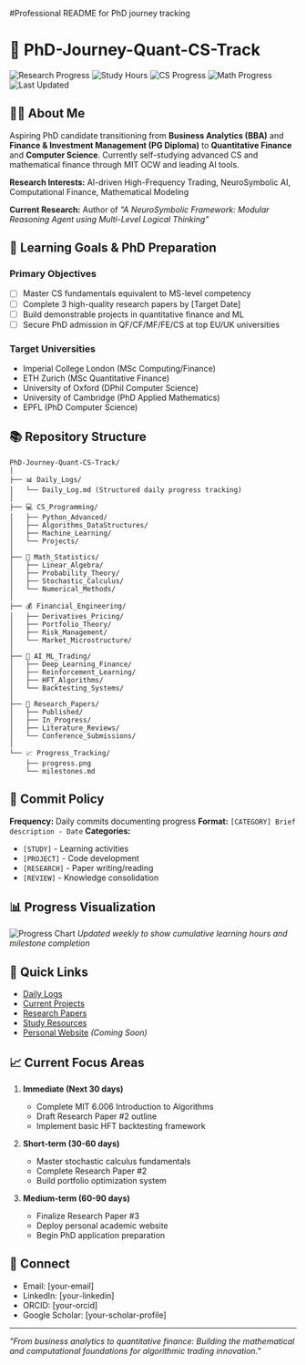 #Professional README for PhD journey tracking
# 🎯 PhD-Journey-Quant-CS-Track

![Research Progress](https://img.shields.io/badge/Research%20Papers-1%2F3-blue)
![Study Hours](https://img.shields.io/badge/Study%20Hours-0%2B-green)
![CS Progress](https://img.shields.io/badge/CS%20Progress-Foundations-orange)
![Math Progress](https://img.shields.io/badge/Math%20Progress-In%20Progress-yellow)
![Last Updated](https://img.shields.io/badge/Last%20Updated-January%202025-lightgrey)

## 👨‍🎓 About Me

Aspiring PhD candidate transitioning from **Business Analytics (BBA)** and **Finance & Investment Management (PG Diploma)** to **Quantitative Finance** and **Computer Science**. Currently self-studying advanced CS and mathematical finance through MIT OCW and leading AI tools.

**Research Interests:** AI-driven High-Frequency Trading, NeuroSymbolic AI, Computational Finance, Mathematical Modeling

**Current Research:** Author of *"A NeuroSymbolic Framework: Modular Reasoning Agent using Multi-Level Logical Thinking"*

## 🎯 Learning Goals & PhD Preparation

### Primary Objectives
- [ ] Master CS fundamentals equivalent to MS-level competency
- [ ] Complete 3 high-quality research papers by [Target Date]
- [ ] Build demonstrable projects in quantitative finance and ML
- [ ] Secure PhD admission in QF/CF/MF/FE/CS at top EU/UK universities

### Target Universities
- Imperial College London (MSc Computing/Finance)
- ETH Zurich (MSc Quantitative Finance)
- University of Oxford (DPhil Computer Science)
- University of Cambridge (PhD Applied Mathematics)
- EPFL (PhD Computer Science)

## 📚 Repository Structure

```
PhD-Journey-Quant-CS-Track/
│
├── 📊 Daily_Logs/
│   └── Daily_Log.md (Structured daily progress tracking)
│
├── 💻 CS_Programming/
│   ├── Python_Advanced/
│   ├── Algorithms_DataStructures/
│   ├── Machine_Learning/
│   └── Projects/
│
├── 📐 Math_Statistics/
│   ├── Linear_Algebra/
│   ├── Probability_Theory/
│   ├── Stochastic_Calculus/
│   └── Numerical_Methods/
│
├── 💰 Financial_Engineering/
│   ├── Derivatives_Pricing/
│   ├── Portfolio_Theory/
│   ├── Risk_Management/
│   └── Market_Microstructure/
│
├── 🤖 AI_ML_Trading/
│   ├── Deep_Learning_Finance/
│   ├── Reinforcement_Learning/
│   ├── HFT_Algorithms/
│   └── Backtesting_Systems/
│
├── 📄 Research_Papers/
│   ├── Published/
│   ├── In_Progress/
│   ├── Literature_Reviews/
│   └── Conference_Submissions/
│
└── 📈 Progress_Tracking/
    ├── progress.png
    └── milestones.md
```

## 🔄 Commit Policy

**Frequency:** Daily commits documenting progress
**Format:** `[CATEGORY] Brief description - Date`
**Categories:** 
- `[STUDY]` - Learning activities
- `[PROJECT]` - Code development
- `[RESEARCH]` - Paper writing/reading
- `[REVIEW]` - Knowledge consolidation

## 📊 Progress Visualization

![Progress Chart](Progress_Tracking/progress.png)
*Updated weekly to show cumulative learning hours and milestone completion*

## 🔗 Quick Links

- [Daily Logs](Daily_Logs/Daily_Log.md)
- [Current Projects](CS_Programming/Projects/)
- [Research Papers](Research_Papers/)
- [Study Resources](Resources.md)
- [Personal Website](https://your-website.com) *(Coming Soon)*

## 📈 Current Focus Areas

1. **Immediate (Next 30 days)**
   - Complete MIT 6.006 Introduction to Algorithms
   - Draft Research Paper #2 outline
   - Implement basic HFT backtesting framework

2. **Short-term (30-60 days)**
   - Master stochastic calculus fundamentals
   - Complete Research Paper #2
   - Build portfolio optimization system

3. **Medium-term (60-90 days)**
   - Finalize Research Paper #3
   - Deploy personal academic website
   - Begin PhD application preparation

## 🤝 Connect

- Email: [your-email]
- LinkedIn: [your-linkedin]
- ORCID: [your-orcid]
- Google Scholar: [your-scholar-profile]

---

*"From business analytics to quantitative finance: Building the mathematical and computational foundations for algorithmic trading innovation."*
